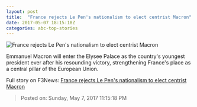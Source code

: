 ```yaml
---
layout: post
title:  "France rejects Le Pen's nationalism to elect centrist Macron"
date: 2017-05-07 18:15:18Z
categories: abc-top-stories
---
```


![France rejects Le Pen's nationalism to elect centrist Macron](http://www.abc.net.au/news/image/8505722-1x1-700x700.jpg)

Emmanuel Macron will enter the Elysee Palace as the country's youngest president ever after his resounding victory, strengthening France's place as a central pillar of the European Union.


Full story on F3News: [France rejects Le Pen's nationalism to elect centrist Macron](http://www.f3nws.com/n/ebNJdB)

> Posted on: Sunday, May 7, 2017 11:15:18 PM
